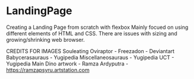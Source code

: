 # LandingPage
Creating a Landing Page from scratch with flexbox
Mainly focued on using different elements of HTML and CSS. There are issues with sizing and growing/shrinking web browser.

CREDITS FOR IMAGES
Souleating Oviraptor - Freezadon - Deviantart
Babycerasauraus - Yugipedia
Miscellaneosauraus - Yugipedia
UCT - Yugipedia
Main Dino artwork - Ramza Ardyputra - https://ramzapsyru.artstation.com